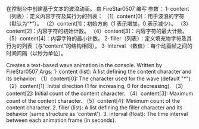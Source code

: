 在控制台中创建基于文本的波浪动画。
由 FireStar0507 编写
参数：
1· content（列表）：定义内容字符及其行为的列表：
（1）content[0]：用于波浪的字符（默认为“*”）。
（2）content[1]：初始方向（1 表示增加，0 表示减少）。
（3）content[2]：内容字符的初始计数。
（4）content[3]：内容字符的最大计数。
（5）content[4]：内容字符的最小计数。
2· filler（列表）：定义填充物字符及其行为的列表（与“content”的结构相同）。
3· interval （数值）：每个动画帧之间的时间间隔（以秒为单位）。
        

Creates a text-based wave animation in the console.
Written by FireStar0507
Args:
1· content (list): A list defining the content character and its behavior:
（1）content[0]: The character used for the wave (default "*").
（2）content[1]: Initial direction (1 for increasing, 0 for decreasing).
（3）content[2]: Initial count of the content character.
（4）content[3]: Maximum count of the content character.
（5）content[4]: Minimum count of the content character.
2. filler (list):  A list defining the filler character and its behavior (same structure as 'content').
3. interval (float): The time interval between each animation frame (in seconds).
